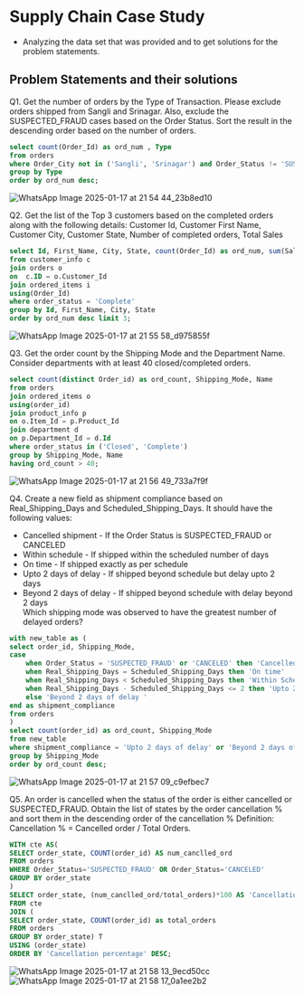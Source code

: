 # Supply Chain Case Study
- Analyzing the data set that was provided and to get solutions for the problem statements.

## Problem Statements and their solutions

Q1. Get the number of orders by the Type of Transaction. Please exclude orders shipped from Sangli and Srinagar. Also, exclude the SUSPECTED_FRAUD cases based on the Order Status. Sort the result in the descending order based on the number of orders.

```sql
select count(Order_Id) as ord_num , Type
from orders
where Order_City not in ('Sangli', 'Srinagar') and Order_Status != 'SUSPECTED_FRAUD'
group by Type
order by ord_num desc;
```
![WhatsApp Image 2025-01-17 at 21 54 44_23b8ed10](https://github.com/user-attachments/assets/acaa33a8-32c4-4017-b0e3-480da731e221)



Q2. Get the list of the Top 3 customers based on the completed orders along with the following details:
Customer Id, Customer First Name, Customer City, Customer State, Number of completed orders, Total Sales
```sql
select Id, First_Name, City, State, count(Order_Id) as ord_num, sum(Sales) as total_sales
from customer_info c 
join orders o
on  c.ID = o.Customer_Id
join ordered_items i
using(Order_Id)
where order_status = 'Complete'
group by Id, First_Name, City, State
order by ord_num desc limit 3;
```
![WhatsApp Image 2025-01-17 at 21 55 58_d975855f](https://github.com/user-attachments/assets/3feeba34-1cc3-449d-a280-07ded07c969c)

Q3. Get the order count by the Shipping Mode and the Department Name. Consider departments with at least 40 closed/completed orders.
```sql
select count(distinct Order_id) as ord_count, Shipping_Mode, Name
from orders
join ordered_items o
using(order_id)
join product_info p 
on o.Item_Id = p.Product_Id
join department d
on p.Department_Id = d.Id
where order_status in ('Closed', 'Complete') 
group by Shipping_Mode, Name
having ord_count > 40;
```
![WhatsApp Image 2025-01-17 at 21 56 49_733a7f9f](https://github.com/user-attachments/assets/9de87765-c6d2-4e36-88f3-7fd2cb9b1ae1)

Q4. Create a new field as shipment compliance based on Real_Shipping_Days and Scheduled_Shipping_Days. It should have the following values:
- Cancelled shipment - If the Order Status is SUSPECTED_FRAUD or CANCELED
- Within schedule - If shipped within the scheduled number of days 
- On time - If shipped exactly as per schedule
- Upto 2 days of delay - If shipped beyond schedule but delay upto 2 days
- Beyond 2 days of delay - If shipped beyond schedule with delay beyond 2 days<br>Which shipping mode was observed to have the greatest number of delayed orders?
```sql
with new_table as (
select order_id, Shipping_Mode, 
case 
	when Order_Status = 'SUSPECTED_FRAUD' or 'CANCELED' then 'Cancelled shipment'
    when Real_Shipping_Days = Scheduled_Shipping_Days then 'On time'
    when Real_Shipping_Days < Scheduled_Shipping_Days then 'Within Schedule'
    when Real_Shipping_Days - Scheduled_Shipping_Days <= 2 then 'Upto 2 days of delay'
    else 'Beyond 2 days of delay '
end as shipment_compliance
from orders
)
select count(order_id) as ord_count, Shipping_Mode 
from new_table
where shipment_compliance = 'Upto 2 days of delay' or 'Beyond 2 days of delay' 
group by Shipping_Mode
order by ord_count desc;
```
![WhatsApp Image 2025-01-17 at 21 57 09_c9efbec7](https://github.com/user-attachments/assets/10d1936c-c28b-42f7-8cb7-71518e74a163)


Q5. An order is cancelled when the status of the order is either cancelled or SUSPECTED_FRAUD. Obtain the list of states by the order cancellation % and sort them in the descending order of the cancellation % 
Definition: Cancellation % = Cancelled order / Total Orders.
```sql
WITH cte AS(
SELECT order_state, COUNT(order_id) AS num_canclled_ord
FROM orders
WHERE Order_Status='SUSPECTED_FRAUD' OR Order_Status='CANCELED'
GROUP BY order_state    
)
SELECT order_state, (num_canclled_ord/total_orders)*100 AS 'Cancellation percentage'
FROM cte 
JOIN (
SELECT order_state, COUNT(order_id) as total_orders
FROM orders 
GROUP BY order_state) T
USING (order_state)
ORDER BY 'Cancellation percentage' DESC;
```
![WhatsApp Image 2025-01-17 at 21 58 13_9ecd50cc](https://github.com/user-attachments/assets/c112e514-2f05-4fb2-9d7f-905b4f390880)
![WhatsApp Image 2025-01-17 at 21 58 17_0a1ee2b2](https://github.com/user-attachments/assets/e5fa94fd-49c3-474f-b4fa-7c209733c823)


